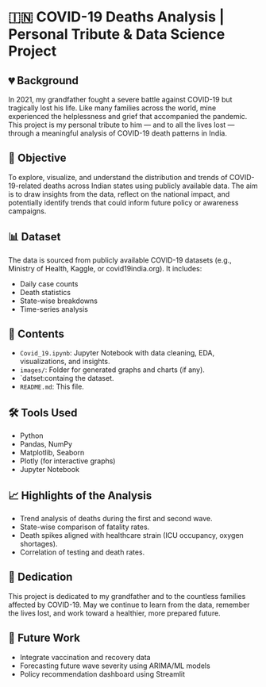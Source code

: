 # 🇮🇳 COVID-19 Deaths Analysis | Personal Tribute & Data Science Project

## 💔 Background
In 2021, my grandfather fought a severe battle against COVID-19 but tragically lost his life. Like many families across the world, mine experienced the helplessness and grief that accompanied the pandemic. This project is my personal tribute to him — and to all the lives lost — through a meaningful analysis of COVID-19 death patterns in India.

## 🎯 Objective
To explore, visualize, and understand the distribution and trends of COVID-19-related deaths across Indian states using publicly available data. The aim is to draw insights from the data, reflect on the national impact, and potentially identify trends that could inform future policy or awareness campaigns.

## 📊 Dataset
The data is sourced from publicly available COVID-19 datasets (e.g., Ministry of Health, Kaggle, or covid19india.org). It includes:
- Daily case counts
- Death statistics
- State-wise breakdowns
- Time-series analysis

## 📂 Contents
- `Covid_19.ipynb`: Jupyter Notebook with data cleaning, EDA, visualizations, and insights.
- `images/`: Folder for generated graphs and charts (if any).
- `datset:containg the dataset.
- `README.md`: This file.

## 🛠️ Tools Used
- Python
- Pandas, NumPy
- Matplotlib, Seaborn
- Plotly (for interactive graphs)
- Jupyter Notebook

## 📈 Highlights of the Analysis
- Trend analysis of deaths during the first and second wave.
- State-wise comparison of fatality rates.
- Death spikes aligned with healthcare strain (ICU occupancy, oxygen shortages).
- Correlation of testing and death rates.

## 🙏 Dedication
This project is dedicated to my grandfather and to the countless families affected by COVID-19. May we continue to learn from the data, remember the lives lost, and work toward a healthier, more prepared future.

## 🔗 Future Work
- Integrate vaccination and recovery data
- Forecasting future wave severity using ARIMA/ML models
- Policy recommendation dashboard using Streamlit

